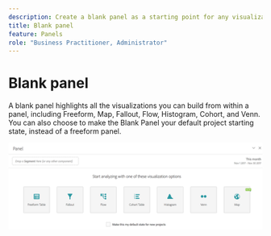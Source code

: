 ```yaml
---
description: Create a blank panel as a starting point for any visualization.
title: Blank panel
feature: Panels
role: "Business Practitioner, Administrator"
---
```


# Blank panel

A blank panel highlights all the visualizations you can build from within a panel, including Freeform, Map, Fallout, Flow, Histogram, Cohort, and Venn. You can also choose to make the Blank Panel your default project starting state, instead of a freeform panel.

![](assets/blank_panel.png)

